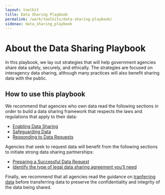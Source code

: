 ```yaml
---
layout: toolkit
title: Data Sharing Playbook
permalink: /work/toolkits/data-sharing-playbook/
sidenav: data_sharing_playbook
---
```


# About the Data Sharing Playbook

In this playbook, we lay out strategies that will help government agencies share data safely, securely, and ethically. The strategies are focused on interagency data sharing, although many practices will also benefit sharing data with the public.


## How to use this playbook

We recommend that agencies who own data read the following sections in order to build a data sharing framework that respects the laws and regulations that apply to their data:

 * [Enabling Data Sharing](/work/toolkits/data-sharing-playbook/enabling-data-sharing)
 * [Safeguarding Data](/work/toolkits/data-sharing-playbook/safeguarding-data)
 * [Responding to Data Requests](/work/toolkits/data-sharing-playbook/responding-to-data-requests)

Agencies that seek to request data will benefit from the following sections to initiate strong data sharing partnerships:

 * [Preparing a Successful Data Request](/work/toolkits/data-sharing-playbook/preparing-a-successful-data-request)
 * [Identify the type of legal data sharing agreement you’ll need](/work/toolkits/data-sharing-playbook/responding-to-data-requests#identify-the-type-of-legal-data-sharing-agreement-you-will-need)

Finally, we recommend that all agencies read the guidance on [tranferring data](/work/toolkits/data-sharing-playbook/transferring-data) before transferring data to preserve the confidentiality and integrity of the data being shared.
